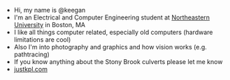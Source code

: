 - Hi, my name is @keegan
- I'm an Electrical and Computer Engineering student at [Northeastern University](https://www.northeastern.edu/) in Boston, MA
- I like all things computer related, especially old computers (hardware limitations are cool)
- Also I'm into photography and graphics and how vision works (e.g. pathtracing)
- If you know anything about the Stony Brook culverts please let me know
- [justkpl.com](https://justkpl.com)

<!---
keegan/keegan is a ✨ special ✨ repository because its `README.md` (this file) appears on your GitHub profile.
You can click the Preview link to take a look at your changes.
--->
